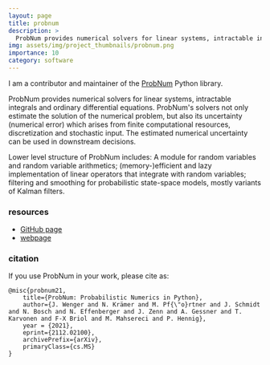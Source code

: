 ```yaml
---
layout: page
title: probnum
description: >
  ProbNum provides numerical solvers for linear systems, intractable integrals and ordinary differential equations.
img: assets/img/project_thumbnails/probnum.png
importance: 10
category: software
---
```


I am a contributor and maintainer of the [ProbNum](https://github.com/probabilistic-numerics/probnum) Python library.

ProbNum provides numerical solvers for linear systems, intractable integrals and ordinary differential equations.
ProbNum's solvers not only estimate the solution of the numerical problem, but also its uncertainty (numerical error) which 
arises from finite computational resources, discretization and stochastic input. 
The estimated numerical uncertainty can be used in downstream decisions.

Lower level structure of ProbNum includes: A module for random variables and random variable arithmetics;
(memory-)efficient and lazy implementation of linear operators that integrate with random variables;
filtering and smoothing for probabilistic state-space models, mostly variants of Kalman filters.

### resources

- [GitHub page](https://github.com/probabilistic-numerics/probnum) 
- [webpage](http://pobnum.org) 


### citation

If you use ProbNum in your work, please cite as:

```buildoutcfg
@misc{probnum21,
    title={ProbNum: Probabilistic Numerics in Python},
    author={J. Wenger and N. Krämer and M. Pf{\"o}rtner and J. Schmidt and N. Bosch and N. Effenberger and J. Zenn and A. Gessner and T. Karvonen and F-X Briol and M. Mahsereci and P. Hennig},
    year = {2021},
    eprint={2112.02100},
    archivePrefix={arXiv},
    primaryClass={cs.MS}
}
```
